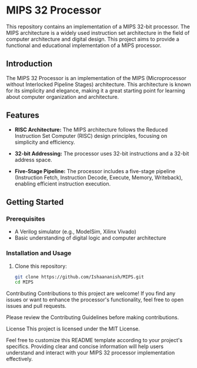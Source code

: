 # MIPS 32 Processor

This repository contains an implementation of a MIPS 32-bit processor. The MIPS architecture is a widely used instruction set architecture in the field of computer architecture and digital design. This project aims to provide a functional and educational implementation of a MIPS processor.

## Introduction

The MIPS 32 Processor is an implementation of the MIPS (Microprocessor without Interlocked Pipeline Stages) architecture. This architecture is known for its simplicity and elegance, making it a great starting point for learning about computer organization and architecture.

## Features

- **RISC Architecture:** The MIPS architecture follows the Reduced Instruction Set Computer (RISC) design principles, focusing on simplicity and efficiency.

- **32-bit Addressing:** The processor uses 32-bit instructions and a 32-bit address space.

- **Five-Stage Pipeline:** The processor includes a five-stage pipeline (Instruction Fetch, Instruction Decode, Execute, Memory, Writeback), enabling efficient instruction execution.

## Getting Started

### Prerequisites

- A Verilog simulator (e.g., ModelSim, Xilinx Vivado)
- Basic understanding of digital logic and computer architecture

### Installation and Usage

1. Clone this repository:

   ```bash
   git clone https://github.com/Ishaananish/MIPS.git
   cd MIPS

Contributing
Contributions to this project are welcome! If you find any issues or want to enhance the processor's functionality, feel free to open issues and pull requests.

Please review the Contributing Guidelines before making contributions.

License
This project is licensed under the MIT License.

Feel free to customize this README template according to your project's specifics. Providing clear and concise information will help users understand and interact with your MIPS 32 processor implementation effectively.
